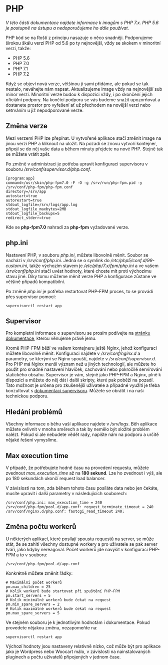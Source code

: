 # PHP

*V této části dokumentace najdete informace k imagům s PHP 7.x. PHP 5.6 je postupně na ústupu a nedoporučujeme ho dále používat.*

PHP kód se na Roští z principu nasazuje o něco snadněji. Podporujeme širokou škálu verzí PHP od 5.6 po ty nejnovější, vždy se skokem v minoritní verzi, takže:

* PHP 5.6
* PHP 7.0
* PHP 7.1
* PHP 7.2

Když se objeví nová verze, většinou ji sami přidáme, ale pokud se tak nestalo, neváhejte nám napsat. Aktualizujeme image vždy na nejnovější sub minor verzi. Minoritní verze budou k dispozici vždy, i po skončení jejich oficiální podpory. Na končící podporu se vás budeme snažit upozorňovat a dostanete prostor pro vyřešení ať už přechodem na novější verzi nebo setrváním u již nepodporované verze.

## Změna verze

Mezi verzemi PHP lze přepínat. U vytvořené aplikace stačí změnit image na jinou verzi PHP a kliknout na uložit. Na pozadí se znovu vytvoří kontejner, připojí se do něj vaše data a během minuty přejdete na nové PHP. Stejně tak se můžete vrátit zpět.

Po změně v administraci je potřeba upravit konfiguraci supervisoru v souboru */srv/conf/supervisor.d/php.conf*.

```
[program:app]
command=/usr/sbin/php-fpm7.0 -F -O -g /srv/run/php-fpm.pid -y /srv/conf/php-fpm/php-fpm.conf
directory=/srv/app
autostart=true
autorestart=true
stdout_logfile=/srv/logs/app.log
stdout_logfile_maxbytes=2MB
stdout_logfile_backups=5
redirect_stderr=true
```

Kde se **php-fpm7.0** nahradí za **php-fpm** vyžadované verze.

## php.ini

Nastavení PHP, v souboru *php.ini*, můžete libovolně měnit. Soubor se nachází v */srv/conf/php.ini*. Jedná se o symlink do */etc/php5/conf.d/99-custom.ini*, takže výchozím stavem je */etc/php/7.x/fpm/php.ini* a ve vašem */srv/conf/php.ini* stačí uvést hodnoty, které chcete mít proti výchozímu stavu jiné. Díky tomu můžeme měnit verze PHP a konfigurace zůstane ve většině případů kompatibilní.

Po změně *php.ini* je potřeba restartovat PHP-FPM proces, to se provádí přes supervisor pomocí:

```shell
supervisorctl restart app
```

## Supervisor

Pro kompletní informace o supervisoru se prosím podívejte na [stránku dokumentace](../tools/supervisor.md), kterou věnujeme právě jemu.

Kromě PHP-FPM běží ve vašem kontejneru ještě Nginx, jehož konfiguraci můžete libovolně měnit. Konfiguraci najdete v */srv/conf/nginx.d* a parametry, se kterými se Nginx spouští, najdete v */srv/conf/supervisor.d*. Pro PHP má Nginx menší význam než u jiných technologií, ale můžete ho použít pro snadné nastavení hlaviček, cachování nebo pokročilé servírování statického obsahu. Supervisor je vám, stejně jako PHP-FPM a Nginx, plně k dispozici a můžete do něj dát i další skripty, které pak poběží na pozadí. Tato možnost je určena pro zkušenější uživatele a případné využití je třeba konzultovat s [dokumentací supervisoru](http://supervisord.org/). Můžete se obrátit i na naši technickou podporu.

## Hledání problémů

Všechny informace o běhu vaší aplikace najdete v */srv/logs*. Běh aplikace můžete ovlivnit v mnoha směrech a tak by nemělo být složité problém nalézt. Pokud si ale nebudete vědět rady, napište nám na podporu a určitě nějaké řešení vymyslíme.

## Max execution time

V případě, že potřebujete hodně času na provedení requestu, můžete zvednout *max_execution_time* až na **180 sekund**. Lze ho zvednout i výš, ale po 180 sekundách ukončí request load balancer.

V závislosti na tom, zda během tohoto času posíláte data nebo jen čekáte, musíte upravit i další parametry v následujících souborech:

    /srv/conf/php.ini: max_execution_time = 240
    /srv/conf/php-fpm/pool.d/app.conf: request_terminate_timeout = 240
    /srv/conf/nginx.d/php.conf: fastcgi_read_timeout 240;

## Změna počtu workerů

U některých aplikací, které posílají spoustu requestů na server, se může stát, že se zahltí všechny dostupné workery a pro uživatele se pak server tváří, jako kdyby nereagoval. Počet workerů jde navýšit v konfiguraci PHP-FPM a to v souboru:

    /srv/conf/php-fpm/pool.d/app.conf

Konkrétně můžete změnit řádky:

    # Maximální počet workerů
    pm.max_children = 25
    # Kolik workerů bude startovat při spuštění PHP-FPM
    pm.start_servers = 5
    # Kolik minimálně workerů bude čekat na request
    pm.min_spare_servers = 2
    # Kolik maximálně workerů bude čekat na request
    pm.max_spare_servers = 5

Ve stejném souboru je k jednotlivým hodnotám i dokumentace. Pokud provedete nějakou změnu, nezapomeňte na:

    supervisorctl restart app

Výchozí hodnoty jsou nastaveny relativně nízko, což může být pro aplikace jako je Wordpress nebo Woocart málo, v závislosti na nainstalovaných pluginech a počtu uživatelů připojených v jednom čase.
